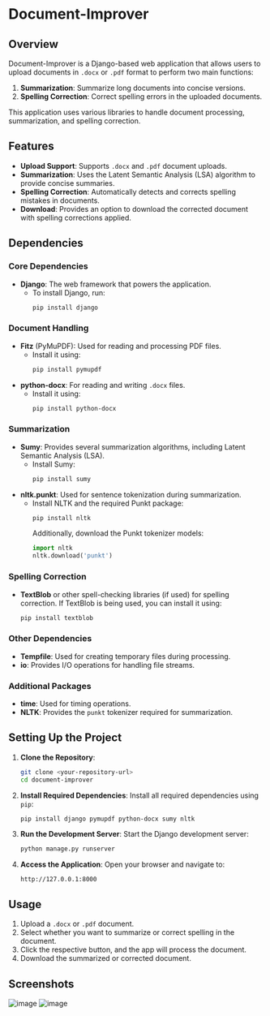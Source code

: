 # Document-Improver

## Overview
Document-Improver is a Django-based web application that allows users to upload documents in `.docx` or `.pdf` format to perform two main functions:
1. **Summarization**: Summarize long documents into concise versions.
2. **Spelling Correction**: Correct spelling errors in the uploaded documents.

This application uses various libraries to handle document processing, summarization, and spelling correction.

## Features
- **Upload Support**: Supports `.docx` and `.pdf` document uploads.
- **Summarization**: Uses the Latent Semantic Analysis (LSA) algorithm to provide concise summaries.
- **Spelling Correction**: Automatically detects and corrects spelling mistakes in documents.
- **Download**: Provides an option to download the corrected document with spelling corrections applied.

## Dependencies

### Core Dependencies
- **Django**: The web framework that powers the application.
  - To install Django, run:
    ```bash
    pip install django
    ```

### Document Handling
- **Fitz** (PyMuPDF): Used for reading and processing PDF files.
  - Install it using:
    ```bash
    pip install pymupdf
    ```
- **python-docx**: For reading and writing `.docx` files.
  - Install it using:
    ```bash
    pip install python-docx
    ```

### Summarization
- **Sumy**: Provides several summarization algorithms, including Latent Semantic Analysis (LSA).
  - Install Sumy:
    ```bash
    pip install sumy
    ```
- **nltk.punkt**: Used for sentence tokenization during summarization.
  - Install NLTK and the required Punkt package:
    ```bash
    pip install nltk
    ```
    Additionally, download the Punkt tokenizer models:
    ```python
    import nltk
    nltk.download('punkt')
    ```

### Spelling Correction
- **TextBlob** or other spell-checking libraries (if used) for spelling correction. If TextBlob is being used, you can install it using:
    ```bash
    pip install textblob
    ```

### Other Dependencies
- **Tempfile**: Used for creating temporary files during processing.
- **io**: Provides I/O operations for handling file streams.

### Additional Packages
- **time**: Used for timing operations.
- **NLTK**: Provides the `punkt` tokenizer required for summarization.

## Setting Up the Project

1. **Clone the Repository**:
   ```bash
   git clone <your-repository-url>
   cd document-improver
   ```

2. **Install Required Dependencies**:
   Install all required dependencies using `pip`:
   ```bash
   pip install django pymupdf python-docx sumy nltk
   ```

3. **Run the Development Server**:
   Start the Django development server:
   ```bash
   python manage.py runserver
   ```

4. **Access the Application**:
   Open your browser and navigate to:
   ```
   http://127.0.0.1:8000
   ```

## Usage
1. Upload a `.docx` or `.pdf` document.
2. Select whether you want to summarize or correct spelling in the document.
3. Click the respective button, and the app will process the document.
4. Download the summarized or corrected document.

## Screenshots

![image](https://github.com/user-attachments/assets/5bb840cf-b416-494c-b442-102811b37103)
![image](https://github.com/user-attachments/assets/d02a471b-c696-4e6a-b2ba-da697e5bec03)

